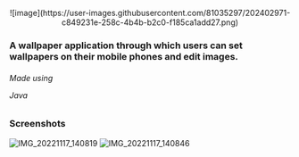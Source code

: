 <p align="center">
  ![image](https://user-images.githubusercontent.com/81035297/202402971-c849231e-258c-4b4b-b2c0-f185ca1add27.png)



<h3> A wallpaper application through which users can set wallpapers on their mobile phones and edit images. </h3>

<h6> Made using <p>Java</p><h6>

<h3> Screenshots </h3>

![IMG_20221117_140819](https://user-images.githubusercontent.com/81035297/202404481-cd6d99da-7220-446c-b553-9a2e58713e2d.jpg)
![IMG_20221117_140846](https://user-images.githubusercontent.com/81035297/202404460-974844ab-cc31-4894-b7fb-e5bb9b0d7a12.jpg)

</p>

